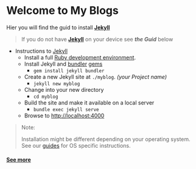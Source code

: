 # Welcome to My Blogs

Hier you will find the guid to install   **[Jekyll](https://jekyllrb.com/)**
 
 > If you do not have **[Jekyll](https://jekyllrb.com/)** on your device see ***the Guid*** below
 - Instructions to [Jekyll](https://jekyllrb.com/)
	  * Install a full [Ruby development environment](https://jekyllrb.com/docs/installation/).
	  *  Install Jekyll and [bundler](https://jekyllrb.com/docs/ruby-101/#bundler)  [gems](https://jekyllrb.com/docs/ruby-101/#gems)
		  * `gem install jekyll bundler`
	  * Create a new Jekyll site at `./myblog`. *(your Project name)*
		  * `jekyll new myblog`
	  * Change into your new directory
		  * `cd myblog`
	  * Build the site and make it available on a local server
		  * `bundle exec jekyll serve`
	  * Browse to [http://localhost:4000](http://localhost:4000/)

> Note:
> 
>  Installation might be different depending on your operating system.
> See our [guides](https://jekyllrb.com/docs/installation/#guides) for
> OS specific instructions.


#### [See more](https://jekyllrb.com/docs/) 
